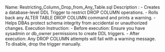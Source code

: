 Name: Restricting_Column_Drop_from_Any_Table.sql
    Description :
        - Creates a database-level DDL Trigger to restrict DROP COLUMN operations.
        - Rolls back any ALTER TABLE DROP COLUMN command and prints a warning.
        - Helps DBAs protect schema integrity from accidental or unauthorized changes.
    Execution Instruction:
        - Before execution: Ensure you have sysadmin or db_owner permissions to create DDL triggers.
        - After execution: Any DROP COLUMN attempts will fail with a warning message. To disable, drop the trigger manually.
